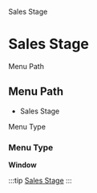 
Sales Stage
# Sales Stage



Menu Path
## Menu Path



- Sales Stage

Menu Type
### Menu Type

**Window**


:::tip
[Sales Stage](functional-guide/window/window-sales-stage.md)
:::